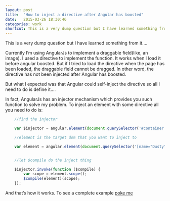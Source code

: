 ```yaml
---
layout: post
title:  "How to inject a directive after Angular has boosted"
date:   2015-03-26 18:30:46
categories: work
shortcut: This is a very dump question but I have learned something from it...
---
```

This is a very dump question but I have learned something from it....

Currently I’m using AngularJs to implement a draggable field(like, an image). I used a directive to implement the function. It works when I load it before angular boosted. But if I tried to load the directive when the page has been loaded, the draggable field cannot be dragged. In other word, the directive has not been injected after Angular has boosted. 

But what I expected was that Angular could self-inject the directive so all I need to do is define it....

In fact, AngularJs has an injector mechanism which provides you such function to solve my problem.
To inject an element with some directive all you need to do is:
```javascript
	//find the injector

	var $injector = angular.element(document.querySelector('#container')).injector();

	//element is the target dom that you want to inject to

    var element = angular.element(document.querySelector('[name="Dusty"]'));
```

```javascript

	//let $compile do the inject thing    

    $injector.invoke(function ($compile) {    
        var scope = element.scope();
        $compile(element)(scope);
    });

```

And that’s how it works.
To see a complete example [poke me][example]

[example]: http://jsfiddle.net/6n7xk/